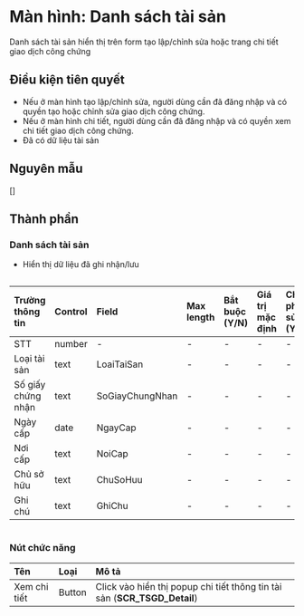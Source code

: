 # Màn hình: Danh sách tài sản
Danh sách tài sản hiển thị trên form tạo lập/chỉnh sửa hoặc trang chi tiết giao dịch công chứng

## Điều kiện tiên quyết
- Nếu ở màn hình tạo lập/chỉnh sửa, người dùng cần đã đăng nhập và có quyền tạo hoặc chỉnh sửa giao dịch công chứng.
- Nếu ở màn hình chi tiết, người dùng cần đã đăng nhập và có quyền xem chi tiết giao dịch công chứng.
- Đã có dữ liệu tài sản

## Nguyên mẫu
[]

## Thành phần

### Danh sách tài sản

- Hiển thị dữ liệu đã ghi nhận/lưu

<div style="overflow-x:auto">

| Trường thông tin   | Control | Field           | Max length | Bắt buộc (Y/N) | Giá trị mặc định | Cho phép sửa (Y/N) | Mô tả |
|:-------------------|:--------|:----------------|:-----------|:---------------|:-----------------|:-------------------|:------|
| STT                | number  | -               | -          | -              | -                | -                  |       |
| Loại tài sản       | text    | LoaiTaiSan      | -          | -              | -                | -                  |       |
| Số giấy chứng nhận | text    | SoGiayChungNhan | -          | -              | -                | -                  |       |
| Ngày cấp           | date    | NgayCap         | -          | -              | -                | -                  |       |
| Nơi cấp            | text    | NoiCap          | -          | -              | -                | -                  |       |
| Chủ sở hữu         | text    | ChuSoHuu        | -          | -              | -                | -                  |       |
| Ghi chú            | text    | GhiChu          | -          | -              | -                | -                  |       |

</div>

### Nút chức năng

| Tên          | Loại   | Mô tả                                                                     |
|:-------------|:-------|:--------------------------------------------------------------------------|
| Xem chi tiết | Button | Click vào hiển thị popup chi tiết thông tin tài sản (**SCR_TSGD_Detail**) |

